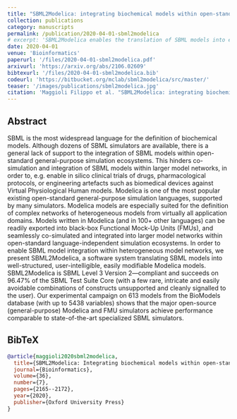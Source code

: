 ```yaml
---
title: "SBML2Modelica: integrating biochemical models within open-standard simulation ecosystems"
collection: publications
category: manuscripts
permalink: /publication/2020-04-01-sbml2modelica
# excerpt: 'SBML2Modelica enables the translation of SBML models into executable Modelica code, supporting efficient and scalable simulation with general-purpose modeling tools while preserving biological accuracy.'
date: 2020-04-01
venue: 'Bioinformatics'
paperurl: '/files/2020-04-01-sbml2modelica.pdf'
arxivurl: 'https://arxiv.org/abs/2106.02609'
bibtexurl: '/files/2020-04-01-sbml2modelica.bib'
codeurl: 'https://bitbucket.org/mclab/sbml2modelica/src/master/'
teaser: '/images/publications/sbml2modelica.jpg'
citation: 'Maggioli Filippo et al. "SBML2Modelica: integrating biochemical models within open-standard simulation ecosystems." <i>Bioinformatics</i> 36.7 (2020): 2165-2172.'
---
```


## Abstract
SBML is the most widespread language for the definition of biochemical models. Although dozens of SBML simulators are available, there is a general lack of support to the integration of SBML models within open-standard general-purpose simulation ecosystems. This hinders co-simulation and integration of SBML models within larger model networks, in order to, e.g. enable in silico clinical trials of drugs, pharmacological protocols, or engineering artefacts such as biomedical devices against Virtual Physiological Human models. Modelica is one of the most popular existing open-standard general-purpose simulation languages, supported by many simulators. Modelica models are especially suited for the definition of complex networks of heterogeneous models from virtually all application domains. Models written in Modelica (and in 100+ other languages) can be readily exported into black-box Functional Mock-Up Units (FMUs), and seamlessly co-simulated and integrated into larger model networks within open-standard language-independent simulation ecosystems.
In order to enable SBML model integration within heterogeneous model networks, we present SBML2Modelica, a software system translating SBML models into well-structured, user-intelligible, easily modifiable Modelica models. SBML2Modelica is SBML Level 3 Version 2—compliant and succeeds on 96.47% of the SBML Test Suite Core (with a few rare, intricate and easily avoidable combinations of constructs unsupported and cleanly signalled to the user). Our experimental campaign on 613 models from the BioModels database (with up to 5438 variables) shows that the major open-source (general-purpose) Modelica and FMU simulators achieve performance comparable to state-of-the-art specialized SBML simulators.


## BibTeX
```bibtex
@article{maggioli2020sbml2modelica,
  title={SBML2Modelica: Integrating biochemical models within open-standard simulation ecosystems},
  journal={Bioinformatics},
  volume={36},
  number={7},
  pages={2165--2172},
  year={2020},
  publisher={Oxford University Press}
}
```